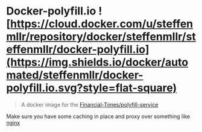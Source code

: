 # Docker-polyfill.io ![https://cloud.docker.com/u/steffenmllr/repository/docker/steffenmllr/steffenmllr/docker-polyfill.io](https://img.shields.io/docker/automated/steffenmllr/docker-polyfill.io.svg?style=flat-square)

> A docker image for the [Financial-Times/polyfill-service](https://github.com/Financial-Times/polyfill-service)


Make sure you have some caching in place and proxy over something like [nginx](https://github.com/steffenmllr/docker-nginx-pagespeed)
